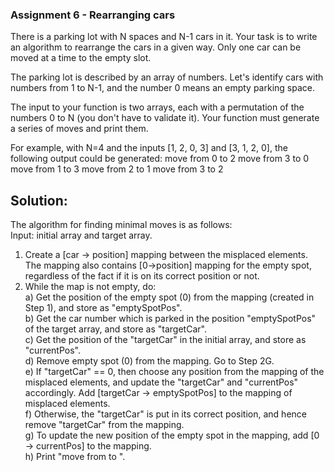 ### Assignment 6 - Rearranging cars
There is a parking lot with N spaces and N-1 cars in it. Your task is to write an algorithm to rearrange the cars in a given way. Only one car can be moved at a time to the empty slot.

The parking lot is described by an array of numbers. Let's identify cars with numbers from 1 to N-1, and the number 0 means an empty parking space.

The input to your function is two arrays, each with a permutation of the numbers 0 to N (you don't have to validate it). Your function must generate a series of moves and print them.

For example, with N=4 and the inputs [1, 2, 0, 3] and [3, 1, 2, 0], the following output could be generated:
move from 0 to 2
move from 3 to 0
move from 1 to 3
move from 2 to 1
move from 3 to 2

## Solution:    
The algorithm for finding minimal moves is as follows:  
Input: initial array and target array.  
1. Create a [car -> position] mapping between the misplaced elements. The mapping also contains [0->position] mapping for the empty spot, regardless of the fact if it is on its correct position or not.  
2. While the map is not empty, do:  
     a) Get the position of the empty spot (0) from the mapping (created in Step 1), and store as "emptySpotPos".  
     b) Get the car number which is parked in the position "emptySpotPos" of the target array, and store as "targetCar".  
     c) Get the position of the "targetCar" in the initial array, and store as "currentPos".  
     d) Remove empty spot (0) from the mapping. Go to Step 2G.  
     e) If "targetCar" == 0, then choose any position from the mapping of the misplaced elements, and update the "targetCar" and "currentPos" accordingly. Add [targetCar -> emptySpotPos] to the mapping of misplaced elements.  
     f) Otherwise, the "targetCar" is put in its correct position, and hence remove "targetCar" from the mapping.  
     g) To update the new position of the empty spot in the mapping, add [0 -> currentPos] to the mapping.  
     h) Print "move from <currentPos> to <emptySpotPos>".  

